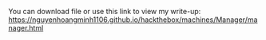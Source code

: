 You can download file or use this link to view my write-up: https://nguyenhoangminh1106.github.io/hackthebox/machines/Manager/manager.html
